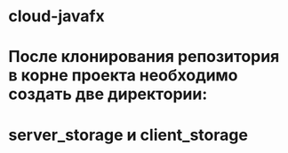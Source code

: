 # cloud-javafx

# После клонирования репозитория в корне проекта необходимо создать две директории:
# server_storage и client_storage
